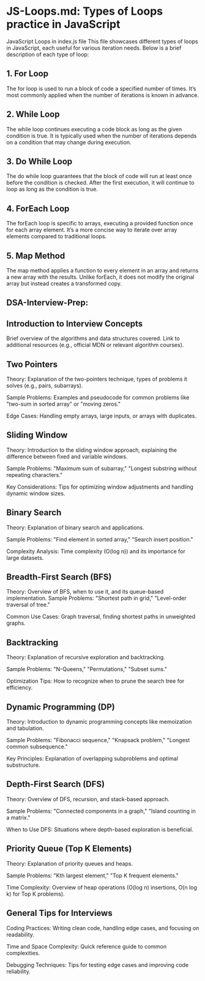 # JS-Loops.md: Types of Loops practice in JavaScript 

JavaScript Loops in index.js file
This file showcases different types of loops in JavaScript, each useful for various iteration needs. Below is a brief description of each type of loop:

## 1. For Loop
The for loop is used to run a block of code a specified number of times. It’s most commonly applied when the number of iterations is known in advance.

## 2. While Loop
The while loop continues executing a code block as long as the given condition is true. It is typically used when the number of iterations depends on a condition that may change during execution.

## 3. Do While Loop
The do while loop guarantees that the block of code will run at least once before the condition is checked. After the first execution, it will continue to loop as long as the condition is true.

## 4. ForEach Loop
The forEach loop is specific to arrays, executing a provided function once for each array element. It’s a more concise way to iterate over array elements compared to traditional loops.

## 5. Map Method
The map method applies a function to every element in an array and returns a new array with the results. Unlike forEach, it does not modify the original array but instead creates a transformed copy.


## DSA-Interview-Prep:
## Introduction to Interview Concepts

Brief overview of the algorithms and data structures covered.
Link to additional resources (e.g., official MDN or relevant algorithm courses).

## Two Pointers

Theory: Explanation of the two-pointers technique, types of problems it solves (e.g., pairs, subarrays).

Sample Problems: Examples and pseudocode for common problems like "two-sum in sorted array" or "moving zeros."

Edge Cases: Handling empty arrays, large inputs, or arrays with duplicates.

## Sliding Window

Theory: Introduction to the sliding window approach, explaining the difference between fixed and variable windows.

Sample Problems: "Maximum sum of subarray," "Longest substring without repeating characters."

Key Considerations: Tips for optimizing window adjustments and handling dynamic window sizes.

## Binary Search

Theory: Explanation of binary search and applications.

Sample Problems: "Find element in sorted array," "Search insert position."

Complexity Analysis: Time complexity (O(log n)) and its importance for large datasets.

## Breadth-First Search (BFS)

Theory: Overview of BFS, when to use it, and its queue-based implementation.
Sample Problems: "Shortest path in grid," "Level-order traversal of tree."

Common Use Cases: Graph traversal, finding shortest paths in unweighted graphs.

## Backtracking

Theory: Explanation of recursive exploration and backtracking.

Sample Problems: "N-Queens," "Permutations," "Subset sums."

Optimization Tips: How to recognize when to prune the search tree for efficiency.

## Dynamic Programming (DP)

Theory: Introduction to dynamic programming concepts like memoization and tabulation.

Sample Problems: "Fibonacci sequence," "Knapsack problem," "Longest common subsequence."

Key Principles: Explanation of overlapping subproblems and optimal substructure.

## Depth-First Search (DFS)

Theory: Overview of DFS, recursion, and stack-based approach.

Sample Problems: "Connected components in a graph," "Island counting in a matrix."

When to Use DFS: Situations where depth-based exploration is beneficial.

## Priority Queue (Top K Elements)

Theory: Explanation of priority queues and heaps.

Sample Problems: "Kth largest element," "Top K frequent elements."

Time Complexity: Overview of heap operations (O(log n) insertions, O(n log k) for Top K problems).





## General Tips for Interviews

Coding Practices: Writing clean code, handling edge cases, and focusing on readability.

Time and Space Complexity: Quick reference guide to common complexities.

Debugging Techniques: Tips for testing edge cases and improving code reliability.

